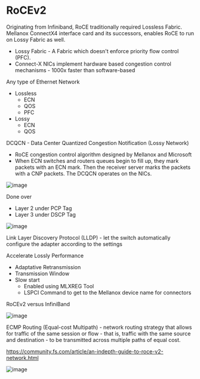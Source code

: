 # RoCEv2
Originating from Infiniband, RoCE traditionally required Lossless Fabric. Mellanox ConnectX4 interface card and its successors, enables RoCE to run on Lossy Fabric as well.
- Lossy Fabric - A Fabric which doesn't enforce priority flow control (PFC).
- Connect-X NICs implement hardware based congestion control mechanisms - 1000x faster than software-based

Any type of Ethernet Network
- Lossless
  - ECN
  - QOS
  - PFC
- Lossy
  - ECN
  - QOS

DCQCN - Data Center Quantized Congestion Notification (Lossy Network)
- RoCE congestion control algorithm designed by Mellanox and Microsoft
- When ECN switches and routers queues begin to fill up, they mark packets with an ECN mark. Then the receiver server marks the packets with a CNP packets. The DCQCN operates on the NICs.

![image](https://github.com/user-attachments/assets/fac1249c-a0e1-4cbf-9c18-bef6973fb2df)

Done over
- Layer 2 under PCP Tag
- Layer 3 under DSCP Tag

![image](https://github.com/user-attachments/assets/5b98e6ca-ed9b-4097-a166-44629cdf34d3)

Link Layer Discovery Protocol (LLDP) - let the switch automatically configure the adapter according to the settings

Accelerate Lossly Performance
- Adaptative Retransmission
- Transmission Window
- Slow start
  - Enabled using MLXREG Tool
  - LSPCI Command to get to the Mellanox device name for connectors

RoCEv2 versus InfiniBand

![image](https://github.com/user-attachments/assets/7065480f-b2e6-4094-87ad-609e41f035da)

ECMP Routing (Equal-cost Multipath) - network routing strategy that allows for traffic of the same session or flow - that is, traffic with the same source and destination - to be transmitted across multiple paths of equal cost.

https://community.fs.com/article/an-indepth-guide-to-roce-v2-network.html

![image](https://github.com/user-attachments/assets/448198cf-7bc5-4477-971f-a39e863cc55a)

